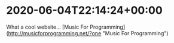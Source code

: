# 2020-06-04T22:14:24&#43;00:00

What a cool website... [Music For Programming](http://musicforprogramming.net/?one &#34;Music For Programming&#34;)


